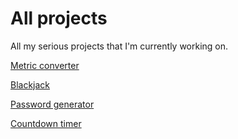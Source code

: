 # All projects
All my serious projects that I'm currently working on.

[Metric converter](https://stahlbrinkm.github.io/All-projects/Metric%20converter/)

[Blackjack](https://stahlbrinkm.github.io/All-projects/Blackjack/)

[Password generator](https://stahlbrinkm.github.io/All-projects/Password%20generator/)

[Countdown timer](https://stahlbrinkm.github.io/All-projects/Countdown%20timer/)

